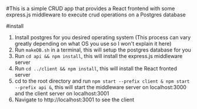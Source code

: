 #This is a simple CRUD app that provides a React frontend with some express.js middleware to execute crud operations on a Postgres database

#install

1. Install postgres for you desired operating system (This process can vary greatly depending on what OS you use so I won't explain it here)
2. Run `makeDB.sh` in a terminal, this will setup the postgres database for you
3. Run `cd api && npm install`, this will install the express.js middleware server
4. Run `cd ../client && npm install`, this will install the React fronted server
5. cd to the root directory and run `npm start --prefix client & npm start --prefix api &`, this will start the middleware server on localhost:3000 and the client server on localhost:3001
6. Navigate to http://localhost:3001 to see the client